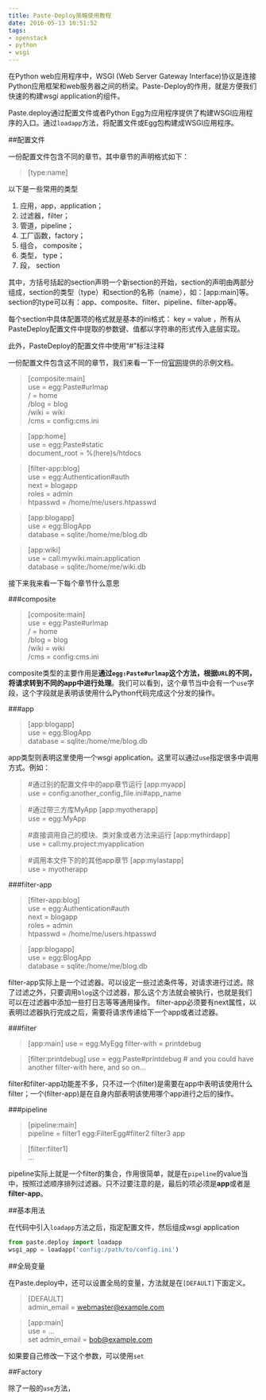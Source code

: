 ```yaml
---
title: Paste-Deploy简略使用教程
date: 2016-05-13 10:51:52
tags: 
- openstack
- python
- wsgi
---
```

在Python web应用程序中，WSGI (Web Server Gateway Interface)协议是连接Python应用框架和web服务器之间的桥梁。Paste-Deploy的作用，就是方便我们快速的构建wsgi application的组件。
<!-- more -->
Paste.deploy通过配置文件或者Python Egg为应用程序提供了构建WSGI应用程序的入口。通过`loadapp`方法，将配置文件或Egg包构建成WSGI应用程序。

##配置文件

一份配置文件包含不同的章节。其中章节的声明格式如下：
> [type:name]

以下是一些常用的类型

1. 应用，app，application；
2. 过滤器，filter；
3. 管道，pipeline；
4. 工厂函数，factory；
5. 组合， composite；
6. 类型， type；
7. 段， section

其中，方括号括起的section声明一个新section的开始，section的声明由两部分组成，section的类型（type）和section的名称（name），如：[app:main]等。section的type可以有：app、composite、filter、pipeline、filter-app等。

每个section中具体配置项的格式就是基本的ini格式： key = value ，所有从PasteDeploy配置文件中提取的参数键、值都以字符串的形式传入底层实现。

此外，PasteDeploy的配置文件中使用“#”标注注释

一份配置文件包含这不同的章节，我们来看一下一份[官网](http://pastedeploy.readthedocs.io/en/latest/index.html)提供的示例文档。

>[composite:main]<br>
use = egg:Paste#urlmap<br>
/ = home<br>
/blog = blog<br>
/wiki = wiki<br>
/cms = config:cms.ini<br>
 
>[app:home]<br>
use = egg:Paste#static<br>
document_root = %(here)s/htdocs<br>
 
>[filter-app:blog]<br>
use = egg:Authentication#auth<br>
next = blogapp<br>
roles = admin<br>
htpasswd = /home/me/users.htpasswd<br>
 
>[app:blogapp]<br>
use = egg:BlogApp<br>
database = sqlite:/home/me/blog.db<br>
 
>[app:wiki]<br>
use = call:mywiki.main:application<br>
database = sqlite:/home/me/wiki.db<br>

接下来我来看一下每个章节什么意思

###composite

>[composite:main]<br>
use = egg:Paste#urlmap<br>
/ = home<br>
/blog = blog<br>
/wiki = wiki<br>
/cms = config:cms.ini<br>

composite类型的主要作用是**通过`egg:Paste#urlmap`这个方法，根据`URL`的不同，将请求转到不同的app中进行处理**。我们可以看到，这个章节当中会有一个`use`字段，这个字段就是表明该使用什么Python代码完成这个分发的操作。

###app
>[app:blogapp]<br>
use = egg:BlogApp<br>
database = sqlite:/home/me/blog.db<br>

app类型则表明这里使用一个wsgi application。这里可以通过`use`指定很多中调用方式。例如：

>\#通过别的配置文件中的app章节运行
>[app:myapp]<br>
use = config:another_config_file.ini#app_name<br>
 
>\#通过带三方库MyApp
>[app:myotherapp]<br>
use = egg:MyApp<br>
 
>\#直接调用自己的模块、类对象或者方法来运行
>[app:mythirdapp]<br>
use = call:my.project:myapplication<br>

>\#调用本文件下的的其他app章节
>[app:mylastapp]<br>
use = myotherapp<br>

###filter-app

>[filter-app:blog]<br>
use = egg:Authentication#auth<br>
next = blogapp<br>
roles = admin<br>
htpasswd = /home/me/users.htpasswd<br>
 
>[app:blogapp]<br>
use = egg:BlogApp<br>
database = sqlite:/home/me/blog.db<br>

filter-app实际上是一个过滤器。可以设定一些过滤条件等，对请求进行过滤。除了过滤之外，只要调用`blog`这个过滤器，那么这个方法就会被执行，也就是我们可以在过滤器中添加一些打日志等等通用操作。
filter-app必须要有next属性，以表明过滤器执行完成之后，需要将请求传递给下一个app或者过滤器。

###filter

>[app:main]
use = egg:MyEgg
filter-with = printdebug

>[filter:printdebug]
use = egg:Paste#printdebug
\# and you could have another filter-with here, and so on...

filter和filter-app功能差不多，只不过一个(filter)是需要在app中表明该使用什么filter；一个(filter-app)是在自身内部表明该使用哪个app进行之后的操作。

###pipeline

>[pipeline:main]<br>
pipeline = filter1 egg:FilterEgg#filter2 filter3 app<br>
 
>[filter:filter1]<br>
...<br>

pipeline实际上就是一个filter的集合，作用很简单，就是在`pipeline`的value当中，按照过滤顺序排列过滤器。只不过要注意的是，最后的项必须是**app**或者是**filter-app**。


##基本用法

在代码中引入`loadapp`方法之后，指定配置文件，然后组成wsgi application

```python
from paste.deploy import loadapp
wsgi_app = loadapp('config:/path/to/config.ini')
```


##全局变量

在Paste.deploy中，还可以设置全局的变量，方法就是在`[DEFAULT]`下面定义。

>[DEFAULT]<br>
admin_email = webmaster@example.com<br>
 
>[app:main]<br>
use = ...<br>
set admin_email = bob@example.com<br>

如果要自己修改一下这个参数，可以使用`set`

##Factory

除了一般的`use`方法，